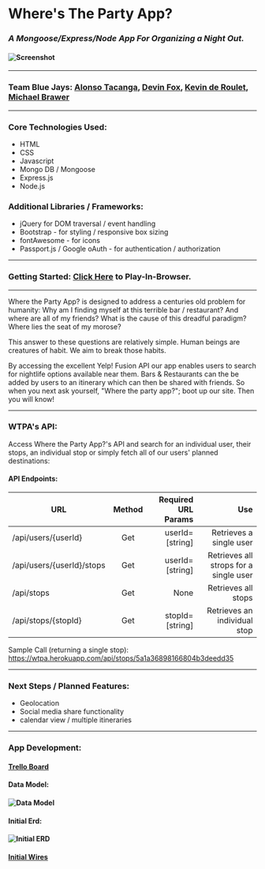 # Where's The Party App? 
### *A Mongoose/Express/Node App For Organizing a Night Out.*
#### ![Screenshot](https://i.imgur.com/dMaedgB.png)

---
### Team Blue Jays: [Alonso Tacanga](https://github.com/likealonso), [Devin Fox](https://github.com/devinfox), [Kevin de Roulet](https://github.com/kderoulet), [Michael Brawer](https://github.com/michaelbrawer)
---
### Core Technologies Used:
- HTML
- CSS
- Javascript
- Mongo DB / Mongoose
- Express.js
- Node.js

### Additional Libraries / Frameworks:
- jQuery for DOM traversal / event handling
- Bootstrap - for styling / responsive box sizing
- fontAwesome - for icons
- Passport.js / Google oAuth - for authentication / authorization
----
### Getting Started: [Click Here](https://wtpa.herokuapp.com/) to Play-In-Browser.
----
Where the Party App? is designed to address a centuries old problem for humanity:  Why am I finding myself at this terrible bar / restaurant?  And where are all of my friends?  What is the cause of this dreadful paradigm?  Where lies the seat of my morose?

This answer to these questions are relatively simple.  Human beings are creatures of habit.  We aim to break those habits.

By accessing the excellent Yelp! Fusion API our app enables users to search for nightlife options available near them. Bars & Restaurants can the be added by users to an itinerary which can then be shared with friends.  So when you next ask yourself, "Where the party app?"; boot up our site.  Then you will know!

----
### WTPA's API:
Access Where the Party App?'s API and search for an individual user, their stops, an individual stop or simply fetch all of our users' planned destinations:

#### API Endpoints:

| URL        | Method           | Required URL Params | Use  |
| ------------- |:-------------:| -----:| -----: |
| /api/users/{userId}   | Get | userId=[string] | Retrieves a single user |
| /api/users/{userId}/stops      | Get | userId=[string]   |   Retrieves all strops for a single user |
| /api/stops | Get      | None |   Retrieves all stops |
| /api/stops/{stopId} | Get      |  stopId=[string] |Retrieves an individual stop |

Sample Call (returning a single stop):
https://wtpa.herokuapp.com/api/stops/5a1a36898166804b3deedd35

----
### Next Steps / Planned Features:
- Geolocation
- Social media share functionality
- calendar view / multiple itineraries
----

### App Development:
#### [Trello Board](https://trello.com/b/ELxyn47s/blue-jays-nite-out)

#### Data Model:

#### ![Data Model](https://i.imgur.com/d8FcfvZ.png)

#### Initial Erd:

#### ![Initial ERD](https://i.imgur.com/54Z4v4H.png)

#### [Initial Wires](https://i.imgur.com/XTe15kP.jpg)

